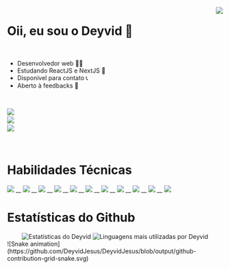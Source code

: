 <img align="right" height="320em" src="https://media1.giphy.com/media/qgQUggAC3Pfv687qPC/giphy.gif?cid=790b7611ffa38663a6bcddf9cb5eff4ad5591b9ecf77acfc&rid=giphy.gif&ct=g">
<h1 align="left">Oii, eu sou o Deyvid 👋</h1>
<br>
<ul>
  <li>Desenvolvedor web 👨‍💻</li>
  <li>Estudando ReactJS e NextJS 📒</li>
  <li>Disponível para contato 📞</li>
  <li>Aberto à feedbacks 📝</li>
</ul>

<br>

<div style="display: inline_block">
  
<a href="mailto:deyvidgondim@outlook.com" target="_blank"><img src="https://img.shields.io/badge/Microsoft_Outlook-0078D4?style=for-the-badge&logo=microsoft-outlook&logoColor=white"></a>
<br>
<a href="https://instagram.com/_deyvidjesus"><img src="https://img.shields.io/badge/Instagram-E4405F?style=for-the-badge&logo=instagram&logoColor=white"></a>
<br>
<a href="https://linkedin.com/in/deyvid-g"><img src="https://img.shields.io/badge/LinkedIn-0077B5?style=for-the-badge&logo=linkedin&logoColor=white"></a>
</div>

<br>

<h1>Habilidades Técnicas</h1>

<div style="display: inline_block">
  
<img height="35em" src="https://cdn.jsdelivr.net/gh/devicons/devicon/icons/html5/html5-original.svg" /> __ 
<img height="35em" src="https://cdn.jsdelivr.net/gh/devicons/devicon/icons/css3/css3-original.svg" /> __ 
<img height="35em" src="https://cdn.jsdelivr.net/gh/devicons/devicon/icons/javascript/javascript-original.svg" /> __ 
<img height="35em" src="https://cdn.jsdelivr.net/gh/devicons/devicon/icons/bootstrap/bootstrap-original.svg" /> __ 
<img height="35em" src="https://cdn.jsdelivr.net/gh/devicons/devicon/icons/sass/sass-original.svg" /> __ 
<img height="35em" src="https://cdn.jsdelivr.net/gh/devicons/devicon/icons/react/react-original.svg" /> __ 
<img height="35em" src="https://cdn.jsdelivr.net/gh/devicons/devicon/icons/typescript/typescript-original.svg" /> __ 
<img height="35em" src="https://cdn.jsdelivr.net/gh/devicons/devicon/icons/nextjs/nextjs-original.svg" /> __ 
<img height="35em" src="https://cdn.jsdelivr.net/gh/devicons/devicon/icons/git/git-original.svg" /> __ 
<img height="35em" src="https://cdn.jsdelivr.net/gh/devicons/devicon/icons/babel/babel-original.svg" /> __ 
<img height="35em" src="https://cdn.jsdelivr.net/gh/devicons/devicon/icons/webpack/webpack-original.svg" />


</div>
  
<h1>Estatísticas do Github</h1>
<div display="flex" align="center" justify="center">
<img width="450em" src="https://github-readme-stats.vercel.app/api?username=DeyvidJesus&show_icons=true&theme=midnight-purple" alt="Estatísticas do Deyvid"/>
<img width="400em" src="https://github-readme-stats.vercel.app/api/top-langs/?username=DeyvidJesus&layout=compact&theme=midnight-purple" alt="Linguagens mais utilizadas por Deyvid"/>
</div>
 ![Snake animation](https://github.com/DeyvidJesus/DeyvidJesus/blob/output/github-contribution-grid-snake.svg)
